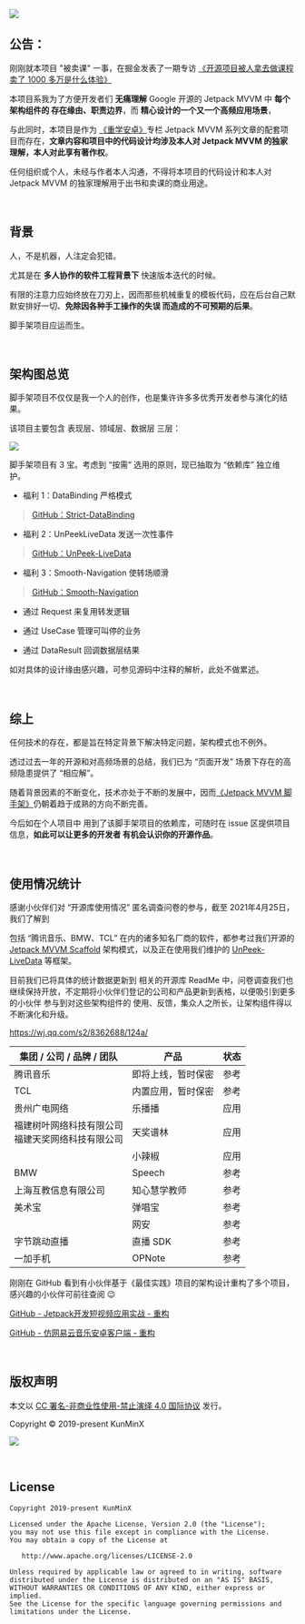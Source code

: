 ![](https://tva1.sinaimg.cn/large/008i3skNly1gre5lfhl9yj311u0awt9u.jpg)


## 公告：

刚刚就本项目 "被卖课" 一事，在掘金发表了一期专访 [《开源项目被人拿去做课程卖了 1000 多万是什么体验》](https://juejin.im/post/5ecb4950518825431a669897)

本项目系我为了方便开发者们 **无痛理解** Google 开源的 Jetpack MVVM 中 **每个架构组件的 存在缘由、职责边界**，而 **精心设计的一个又一个高频应用场景**，

与此同时，本项目是作为 [《重学安卓》](https://xiaozhuanlan.com/kunminx)专栏 Jetpack MVVM 系列文章的配套项目而存在，**文章内容和项目中的代码设计均涉及本人对 Jetpack MVVM 的独家理解，本人对此享有著作权**。

任何组织或个人，未经与作者本人沟通，不得将本项目的代码设计和本人对 Jetpack MVVM 的独家理解用于出书和卖课的商业用途。

&nbsp;

## 背景

人，不是机器，人注定会犯错。

尤其是在 **多人协作的软件工程背景下** 快速版本迭代的时候。

有限的注意力应始终放在刀刃上，因而那些机械重复的模板代码，应在后台自己默默安排好一切、**免除因各种手工操作的失误 而造成的不可预期的后果**。

脚手架项目应运而生。

&nbsp;

## 架构图总览

脚手架项目不仅仅是我一个人的创作，也是集许许多多优秀开发者参与演化的结果。

该项目主要包含 表现层、领域层、数据层 三层：

![](https://images.xiaozhuanlan.com/photo/2020/710c5e1be25296c9b513c17bacaadfee.gif)

脚手架项目有 3 宝。考虑到 “按需” 选用的原则，现已抽取为 “依赖库” 独立维护。

- 福利 1：DataBinding 严格模式

> [GitHub：Strict-DataBinding](https://github.com/KunMinX/Strict-DataBinding)

- 福利 2：UnPeekLiveData 发送一次性事件

> [GitHub：UnPeek-LiveData](https://github.com/KunMinX/UnPeek-LiveData)

- 福利 3：Smooth-Navigation 使转场顺滑

> [GitHub：Smooth-Navigation](https://github.com/KunMinX/Smooth-Navigation)

- 通过 Request 来复用转发逻辑

- 通过 UseCase 管理可叫停的业务

- 通过 DataResult 回调数据层结果

如对具体的设计缘由感兴趣，可参见源码中注释的解析，此处不做累述。

&nbsp;

## 综上

任何技术的存在，都是旨在特定背景下解决特定问题，架构模式也不例外。

透过过去一年的开源和对高频场景的总结，我们已为 “页面开发” 场景下存在的高频隐患提供了 “相应解”。

随着背景因素的不断变化，技术亦处于不断的发展中，因而[《Jetpack MVVM 脚手架》](https://github.com/KunMinX/Jetpack-MVVM-Scaffold)仍朝着趋于成熟的方向不断完善。

今后如在个人项目中 用到了该脚手架项目的依赖库，可随时在 issue 区提供项目信息，**如此可以让更多的开发者 有机会认识你的开源作品**。


&nbsp;

## 使用情况统计

感谢小伙伴们对 “开源库使用情况” 匿名调查问卷的参与，截至 2021年4月25日，我们了解到

包括 “腾讯音乐、BMW、TCL” 在内的诸多知名厂商的软件，都参考过我们开源的 [Jetpack MVVM Scaffold](https://github.com/KunMinX/Jetpack-MVVM-Scaffold) 架构模式，以及正在使用我们维护的 [UnPeek-LiveData](https://github.com/KunMinX/UnPeek-LiveData) 等框架。

目前我们已将具体的统计数据更新到 相关的开源库 ReadMe 中，问卷调查我们也继续保持开放，不定期将小伙伴们登记的公司和产品更新到表格，以便吸引到更多的小伙伴 参与到对这些架构组件的 使用、反馈，集众人之所长，让架构组件得以不断演化和升级。

https://wj.qq.com/s2/8362688/124a/


| 集团 / 公司 / 品牌 / 团队                             | 产品               | 状态 |
| ----------------------------------------------------- | ------------------ | ---- |
| 腾讯音乐                                              | 即将上线，暂时保密       | 参考 |
| TCL                                                   | 内置应用，暂时保密 | 参考 |
| 贵州广电网络                                          | 乐播播             | 应用 |
| 福建树叶网络科技有限公司<br/>福建天奖网络科技有限公司 | 天奖谱林           | 应用 |
|                                                       | 小辣椒             | 应用 |
| BMW                                                   | Speech             | 参考 |
| 上海互教信息有限公司                                  | 知心慧学教师       | 参考 |
| 美术宝                                                | 弹唱宝             | 参考 |
|                                                       | 网安               | 参考 |
| 字节跳动直播                                          | 直播 SDK           | 参考 |
| 一加手机                                              | OPNote             | 参考 |



刚刚在 GitHub 看到有小伙伴基于《最佳实践》项目的架构设计重构了多个项目，感兴趣的小伙伴可前往查阅 😉

[GitHub - Jetpack开发短视频应用实战 - 重构](https://github.com/zion223/Jetpack-MVVM-PPJoke)

[GitHub - 仿网易云音乐安卓客户端 - 重构](https://github.com/zion223/NeteaseCloudMusic-MVVM)

&nbsp;

## 版权声明

本文以 [CC 署名-非商业性使用-禁止演绎 4.0 国际协议](https://creativecommons.org/licenses/by-nc-nd/4.0/deed.zh) 发行。

Copyright © 2019-present KunMinX

![](https://images.xiaozhuanlan.com/photo/2020/8fc6f51263babeb544bb4a7dae6cde59.jpg)

&nbsp;

## License

```
Copyright 2019-present KunMinX

Licensed under the Apache License, Version 2.0 (the "License");
you may not use this file except in compliance with the License.
You may obtain a copy of the License at

   http://www.apache.org/licenses/LICENSE-2.0

Unless required by applicable law or agreed to in writing, software
distributed under the License is distributed on an "AS IS" BASIS,
WITHOUT WARRANTIES OR CONDITIONS OF ANY KIND, either express or implied.
See the License for the specific language governing permissions and
limitations under the License.
```
